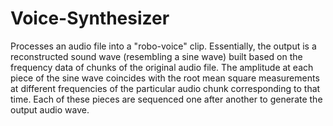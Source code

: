 # Voice-Synthesizer
Processes an audio file into a "robo-voice" clip. Essentially, the output is a reconstructed sound wave (resembling a sine wave) built based on the frequency data of chunks of the original audio file. The amplitude at each piece of the sine wave coincides with the root mean square measurements at different frequencies of the particular audio chunk corresponding to that time. Each of these pieces are sequenced one after another to generate the output audio wave.
